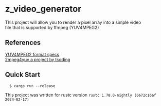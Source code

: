 # z_video_generator


This project will allow you to render a pixel array into a simple video<br>
file that is supported by ffmpeg (YUV4MPEG2)<br>

## References
 [YUV4MPEG2 format specs](https://wiki.multimedia.cx/index.php?title=YUV4MPEG2)<br>
 [2mpeg4yuv a project by tsoding](https://github.com/tsoding/2mpeg4yuv)<br>

## Quick Start
```console
  $ cargo run --release
```

This project was written for rustc version `rustc 1.78.0-nightly (6672c16af 2024-02-17)`
